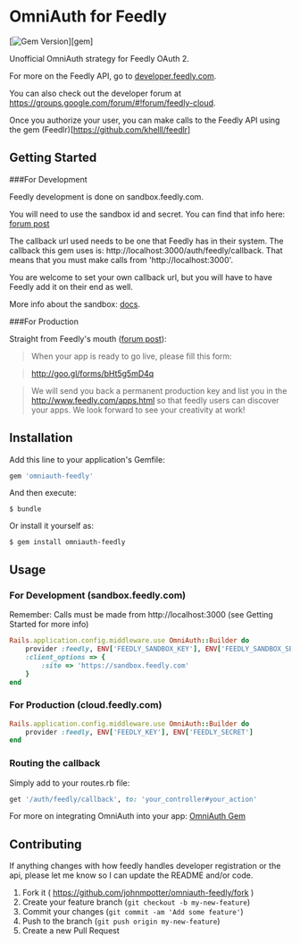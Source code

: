 # OmniAuth for Feedly

[![Gem Version](http://img.shields.io/gem/v/omniauth.svg)][gem]

Unofficial OmniAuth strategy for Feedly OAuth 2.

For more on the Feedly API, go to [developer.feedly.com](https://developer.feedly.com/).

You can also check out the developer forum at https://groups.google.com/forum/#!forum/feedly-cloud.

Once you authorize your user, you can make calls to the Feedly API using the gem (Feedlr)[https://github.com/khelll/feedlr]

## Getting Started

###For Development

Feedly development is done on sandbox.feedly.com. 

You will need to use the sandbox id and secret. You can find that info here: [forum post](https://groups.google.com/forum/#!topic/feedly-cloud/ZNn0UUOyCZw)

The callback url used needs to be one that Feedly has in their system. The callback this gem uses is: http://localhost:3000/auth/feedly/callback. That means that you must make calls from 'http://localhost:3000'. 

You are welcome to set your own callback url, but you will have to have Feedly add it on their end as well.

More info about the sandbox: [docs](https://developer.feedly.com/v3/sandbox/).

###For Production

Straight from Feedly's mouth ([forum post](https://groups.google.com/forum/#!topic/feedly-cloud/ZNn0UUOyCZw)):

>When your app is ready to go live, please fill this form:

>http://goo.gl/forms/bHt5g5mD4q

>We will send you back a permanent production key and list you in the http://www.feedly.com/apps.html so that feedly users can discover your apps.
>We look forward to see your creativity at work!

## Installation

Add this line to your application's Gemfile:

```ruby
gem 'omniauth-feedly'
```

And then execute:

    $ bundle

Or install it yourself as:

    $ gem install omniauth-feedly

## Usage

### For Development (sandbox.feedly.com)
Remember: Calls must be made from http://localhost:3000 (see Getting Started for more info) 
```ruby
Rails.application.config.middleware.use OmniAuth::Builder do
	provider :feedly, ENV['FEEDLY_SANDBOX_KEY'], ENV['FEEDLY_SANDBOX_SECRET'],
	:client_options => {
		:site => 'https://sandbox.feedly.com'
	}
end
```

### For Production (cloud.feedly.com)
```ruby
Rails.application.config.middleware.use OmniAuth::Builder do
	provider :feedly, ENV['FEEDLY_KEY'], ENV['FEEDLY_SECRET']
end
```

### Routing the callback
Simply add to your routes.rb file:
```ruby
get '/auth/feedly/callback', to: 'your_controller#your_action'
```

For more on integrating OmniAuth into your app: [OmniAuth Gem](https://github.com/intridea/omniauth#integrating-omniauth-into-your-application)


## Contributing

If anything changes with how feedly handles developer registration or the api, please let me know so I can update the README and/or code. 

1. Fork it ( https://github.com/johnmpotter/omniauth-feedly/fork )
2. Create your feature branch (`git checkout -b my-new-feature`)
3. Commit your changes (`git commit -am 'Add some feature'`)
4. Push to the branch (`git push origin my-new-feature`)
5. Create a new Pull Request
